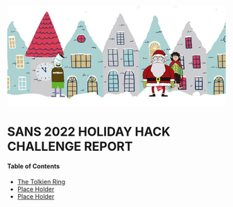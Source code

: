 ![SANS Holiday Hack Main Page](https://github.com/visionthex/SANS2022-Holiday-Hack-Challange/blob/main/Images/Main.jpg)

# SANS 2022 HOLIDAY HACK CHALLENGE REPORT

#### Table of Contents

- [The Tolkien Ring](https://github.com/visionthex/SANS2022-Holiday-Hack-Challange/blob/main/Chapters/TheTolkienRing.md)
- [Place Holder](#windows)
- [Place Holder](#suricata)
